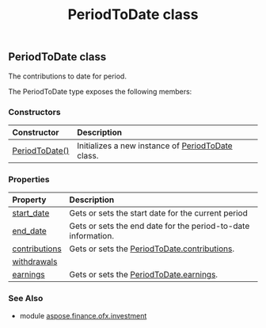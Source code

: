 ﻿---
title: PeriodToDate class
second_title: Aspose.Finance for Python via .NET API References
description: 
type: docs
weight: 660
url: /python-net/aspose.finance.ofx.investment/periodtodate/
is_root: false
---

## PeriodToDate class

The contributions to date for period.



The PeriodToDate type exposes the following members:

### Constructors
| Constructor | Description |
| :- | :- |
| [PeriodToDate()](/finance/python-net/aspose.finance.ofx.investment/periodtodate/__init__/#) | Initializes a new instance of [PeriodToDate](/finance/python-net/aspose.finance.ofx.investment/periodtodate) class. |


### Properties
| Property | Description |
| :- | :- |
| [start_date](/finance/python-net/aspose.finance.ofx.investment/periodtodate/start_date) | Gets or sets the start date for the current period |
| [end_date](/finance/python-net/aspose.finance.ofx.investment/periodtodate/end_date) | Gets or sets the end date for the period-to-date information. |
| [contributions](/finance/python-net/aspose.finance.ofx.investment/periodtodate/contributions) | Gets or sets the [PeriodToDate.contributions](/finance/python-net/aspose.finance.ofx.investment/periodtodate#contributions). |
| [withdrawals](/finance/python-net/aspose.finance.ofx.investment/periodtodate/withdrawals) |  |
| [earnings](/finance/python-net/aspose.finance.ofx.investment/periodtodate/earnings) | Gets or sets the [PeriodToDate.earnings](/finance/python-net/aspose.finance.ofx.investment/periodtodate#earnings). |


### See Also

* module [aspose.finance.ofx.investment](../)
